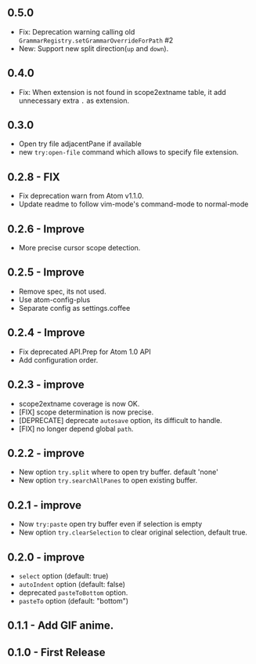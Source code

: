 ## 0.5.0
- Fix: Deprecation warning calling old `GrammarRegistry.setGrammarOverrideForPath` #2
- New: Support new split direction(`up` and `down`).

## 0.4.0
- Fix: When extension is not found in scope2extname table, it add unnecessary extra `.` as extension.

## 0.3.0
- Open try file adjacentPane if available
- new `try:open-file` command which allows to specify file extension.

## 0.2.8 - FIX
- Fix deprecation warn from Atom v1.1.0.
- Update readme to follow vim-mode's command-mode to normal-mode

## 0.2.6 - Improve
- More precise cursor scope detection.

## 0.2.5 - Improve
- Remove spec, its not used.
- Use atom-config-plus
- Separate config as settings.coffee

## 0.2.4 - Improve
- Fix deprecated API.Prep for Atom 1.0 API
- Add configuration order.

## 0.2.3 - improve
- scope2extname coverage is now OK.
- [FIX] scope determination is now precise.
- [DEPRECATE] deprecate `autosave` option, its difficult to handle.
- [FIX] no longer depend global `path`.

## 0.2.2 - improve
- New option `try.split` where to open try buffer. default 'none'
- New option `try.searchAllPanes` to open existing buffer.

## 0.2.1 - improve
- Now `try:paste` open try buffer even if selection is empty
- New option `try.clearSelection` to clear original selection, default true.

## 0.2.0 - improve
- `select` option (default: true)
- `autoIndent` option (default: false)
- deprecated `pasteToBottom` option.
- `pasteTo` option (default: "bottom")

## 0.1.1 - Add GIF anime.
## 0.1.0 - First Release
